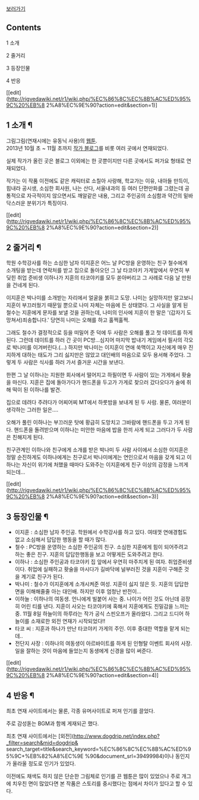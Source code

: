 [보러가기](http://blog.naver.com/kyc99)

## Contents

    

1 소개

2 줄거리

3 등장인물

4 반응

[[edit](http://rigvedawiki.net/r1/wiki.php/%EC%86%8C%EC%8B%AC%ED%95%9C%20%EB%8
2%A8%EC%9E%90?action=edit&section=1)]

## 1 소개 ¶

그림그림(연재시에는 유동닉 사용)의 [웹툰](%EC%9B%B9%ED%88%B0.md).  
2013년 10월 초 ~ 11월 초까지 [작가 블로그](http://blog.naver.com/kyc99)를 비롯 여러 곳에서 연재되었다.

  

실제 작가가 올린 곳은 블로그 이외에는 한 곳뿐이지만 다른 곳에서도 퍼가요 형태로 연재되었다.

  

작가는 이 작품 이전에도 같은 캐릭터로 소칠아 사랑해, 학교가는 이유, 내아들 만득이, 힘내라 공시생, 소심한 회사원, 나는 산다,
서울내과의 등 여러 단편만화를 그렸는데 공통적으로 자극적이지 않으면서도 깨알같은 내용, 그리고 주인공의 소심함과 약간의 밑바닥스러운 분위기가
특징이다.

[[edit](http://rigvedawiki.net/r1/wiki.php/%EC%86%8C%EC%8B%AC%ED%95%9C%20%EB%8
2%A8%EC%9E%90?action=edit&section=2)]

## 2 줄거리 ¶

학원 수학강사를 하는 소심한 남자 이지훈은 어느 날 PC방을 운영하는 친구 철수에게 소개팅을 받는데 연락처를 받고 집으로 돌아오던 그 날
타코야키 가게앞에서 우연히 부딪힌 취업 준비생 이하나가 지훈의 타코야키를 모두 쏟아버리고 그 사례로 다음 날 만원을 건네게 된다.

  

이지훈은 박나미를 소개받는 자리에서 얼굴을 붉히고 도망. 나미는 실망하지만 알고보니 지훈이 부끄러웠기 때문일 뿐으로 나미 자체는 마음에 든
상태였다. 그 사실을 알게 된 철수는 지훈에게 문자를 보낼 것을 권하는데, 나미의 인사에 지훈이 한 말은 '(갑자기 도망쳐서)죄송합니다.'
당연히 나미는 오해를 하고 훌쩍훌쩍.

  

그래도 철수가 결정적으로 등을 떠밀어 준 덕에 두 사람은 오해를 풀고 첫 데이트를 하게 된다. 그런데 데이트를 하러 간 곳이
PC방...심지어 마지막 밥내기 게임에서 필사의 각오로 박나미를 이겨버린다.(...) 하지만 박나미는 이지훈이 연애 쑥맥이고 자신에게 매우
진지하게 대하는 태도가 그리 싫지만은 않았고 대인배의 마음으로 모두 용서해 주었다. 그렇게 두 사람은 식사를 하러 가서 즐거운 시간을
보낸다.

  

한편 그 날 이하나는 지원한 회사에서 떨어지고 하필이면 두 사람이 있는 가게에서 홧술을 마신다. 지훈은 집에 돌아가다가 핸드폰을 두고가
가게로 찾으러 갔다오다가 술에 취해 떡이 된 이하나를 발견.

  

집으로 데려다 주려다가 어찌어찌 MT에서 하룻밤을 보내게 된 두 사람. 물론, 여러분이 생각하는 그러한 일은....

  

오해가 풀린 이하나는 부끄러운 탓에 황급히 도망치고 그바람에 핸드폰을 두고 가게 된다. 핸드폰을 돌려받으며 이하나는 미안한 마음에 밥을 한끼
사게 되고 그러다가 두 사람은 친해지게 된다.

  

친구관계인 이하나와 친구에게 소개를 받은 박나미 두 사람 사이에서 소심한 이지훈은 정말 순진하게도 이하나에게는 친구로서 박나미에게는
연인으로서 마음을 갖게 되고 이하나는 자신이 위기에 처했을 때마다 도와주는 이지훈에게 친구 이상의 감정을 느끼게 되는데...

[[edit](http://rigvedawiki.net/r1/wiki.php/%EC%86%8C%EC%8B%AC%ED%95%9C%20%EB%8
2%A8%EC%9E%90?action=edit&section=3)]

## 3 등장인물 ¶

  * 이지훈 : 소심한 남자 주인공. 학원에서 수학강사를 하고 있다. 여태껏 연애경험도 없고 소심해서 답답한 행동을 할 때가 많다.
  * 철수 : PC방을 운영하는 소심한 주인공의 친구. 소심한 지훈에게 힘이 되어주려고 하는 좋은 친구. 지훈의 답답한행동을 보고 어떻게든 도와주려고 한다.
  * 이하나 : 소심한 주인공과 타코야키 집 앞에서 우연히 마주치게 된 여자. 취업준비생이다. 취업에 실패하고 홧술을 마시다가 길바닥에 널부러진 것을 지훈이 구해준 것을 계기로 친구가 된다.
  * 박나미 : 철수가 이지훈에게 소개시켜준 여성. 지훈이 싫지 않은 듯. 지훈의 답답한 면을 이해해줄줄 아는 대인배. 하지만 이후 엄청난 반전이...
  * 이하늘 : 이하나의 여동생. 언니에게 빌붙어 사는 중. 나이가 어린 것도 아닌데 굉장히 어린 티를 낸다. 지훈이 사오는 타코야키에 혹해서 지훈에게도 친밀감을 느끼는 중. 11월 8일 하늘이의 하루라는 작가 공식 스핀오프가 올라왔다. 그리고 드디어 하늘이를 소재로한 외전 연재가 시작되었다!!
  * 타코 씨 : 지훈과 하나가 만난 타코야키 가게의 주인. 이후 중대한 역할을 맡게 되는데..
  * 전단지 사장 : 이하나의 여동생이 아르바이트를 하게 된 인형탈 이벤트 회사의 사장. 일을 잘하는 것이 마음에 들었는지 동생에게 신경을 많이 써준다.  
  

[[edit](http://rigvedawiki.net/r1/wiki.php/%EC%86%8C%EC%8B%AC%ED%95%9C%20%EB%8
2%A8%EC%9E%90?action=edit&section=4)]

## 4 반응 ¶

최초 연재 사이트에서는 물론, 각종 유머사이트로 퍼져 인기를 끌었다.

  

주로 감성돋는 BGM과 함께 게재되곤 했다.

  

최초 연재 사이트에서는 [외전](http://www.dogdrip.net/index.php?_filter=search&mid=dogdrip&
search_target=title&search_keyword=%EC%86%8C%EC%8B%AC%ED%95%9C+%EB%82%A8%EC%9E
%90&document_srl=39499984)이나 동인지가 올라올 정도로 인기가 있었다.

  

이전에도 채색도 하지 않은 단순한 그림체로 인기를 끈 웹툰은 많이 있었으나 주로 개그에 치우친 면이 많았다면 본 작품은 스토리를 중시했다는
점에서 차이가 있다고 할 수 있다.

